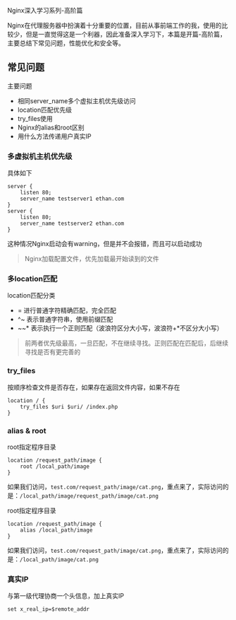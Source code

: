 Nginx深入学习系列-高阶篇

Nginx在代理服务器中扮演着十分重要的位置，目前从事前端工作的我，使用的比较少，但是一直觉得这是一个利器，因此准备深入学习下，本篇是开篇-高阶篇，主要总结下常见问题，性能优化和安全等。

<!-- more -->

## 常见问题
主要问题
* 相同server_name多个虚拟主机优先级访问
* location匹配优先级
* try_files使用
* Nginx的alias和root区别
* 用什么方法传递用户真实IP

### 多虚拟机主机优先级
具体如下
```shell
server {
    listen 80;
    server_name testserver1 ethan.com
}
server {
    listen 80;
    server_name testserver2 ethan.com
}
```

这种情况Nginx启动会有warning，但是并不会报错，而且可以启动成功

> Nginx加载配置文件，优先加载最开始读到的文件

### 多location匹配
location匹配分类
* = 进行普通字符精确匹配，完全匹配
* ^~ 表示普通字符串，使用前缀匹配
* ~\~* 表示执行一个正则匹配（波浪符区分大小写，波浪符+*不区分大小写）

> 前两者优先级最高，一旦匹配，不在继续寻找。正则匹配在匹配后，后继续寻找是否有更完善的

### try_files
按顺序检查文件是否存在，如果存在返回文件内容，如果不存在
```shell
location / {
    try_files $uri $uri/ /index.php
}
```

### alias & root
root指定程序目录
```shell
location /request_path/image {
    root /local_path/image
}
```

如果我们访问，`test.com/request_path/image/cat.png`，重点来了，实际访问的是：`/local_path/image/request_path/image/cat.png`

root指定程序目录
```shell
location /request_path/image {
    alias /local_path/image
}
```

如果我们访问，`test.com/request_path/image/cat.png`，重点来了，实际访问的是：`/local_path/image/cat.png`

### 真实IP
与第一级代理协商一个头信息，加上真实IP
```shell
set x_real_ip=$remote_addr
```
